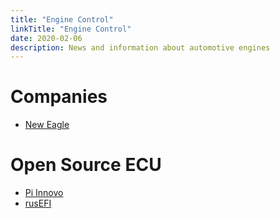 ```yaml
---
title: "Engine Control"
linkTitle: "Engine Control"
date: 2020-02-06
description: News and information about automotive engines
---
```


# Companies

* [New Eagle](https://neweagle.net/)

# Open Source ECU
* [Pi Innovo](https://www.pi-innovo.com/)
* [rusEFI](https://github.com/rusefi/rusefi/wiki/Hardware)
